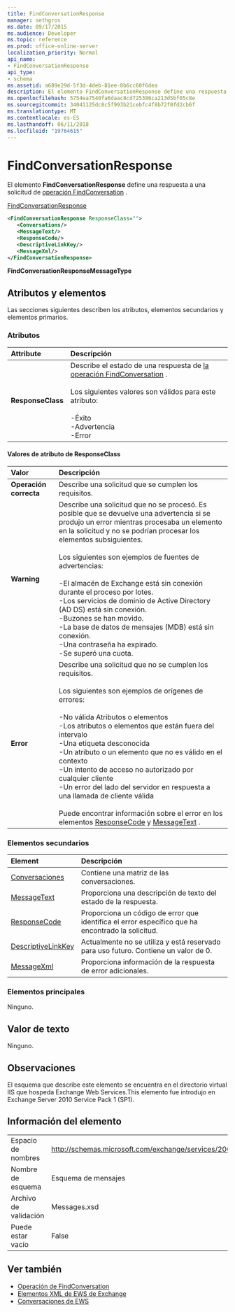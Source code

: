 ```yaml
---
title: FindConversationResponse
manager: sethgros
ms.date: 09/17/2015
ms.audience: Developer
ms.topic: reference
ms.prod: office-online-server
localization_priority: Normal
api_name:
- FindConversationResponse
api_type:
- schema
ms.assetid: a689e29d-5f3d-4deb-81ee-8b6cc60f6dea
description: El elemento FindConversationResponse define una respuesta a una solicitud de operación FindConversation.
ms.openlocfilehash: 5754ea7540fa6daac8cd725386ca213d5bf05c8e
ms.sourcegitcommit: 34041125dc8c5f993b21cebfc4f8b72f0fd2cb6f
ms.translationtype: MT
ms.contentlocale: es-ES
ms.lasthandoff: 06/11/2018
ms.locfileid: "19764615"
---
```

# <a name="findconversationresponse"></a>FindConversationResponse

El elemento **FindConversationResponse** define una respuesta a una solicitud de [operación FindConversation](findconversation-operation.md) . 
  
[FindConversationResponse](findconversationresponse.md)
  
```XML
<FindConversationResponse ResponseClass="">
   <Conversations/>
   <MessageText/>
   <ResponseCode/>
   <DescriptiveLinkKey/>
   <MessageXml/>
</FindConversationResponse>

```

 **FindConversationResponseMessageType**
## <a name="attributes-and-elements"></a>Atributos y elementos

Las secciones siguientes describen los atributos, elementos secundarios y elementos primarios.
  
### <a name="attributes"></a>Atributos

|**Attribute**|**Descripción**|
|:-----|:-----|
|**ResponseClass** <br/> | Describe el estado de una respuesta de [la operación FindConversation](findconversation-operation.md) . <br/><br/>Los siguientes valores son válidos para este atributo:<br/>  <br/>-Éxito  <br/>-Advertencia  <br/>-Error  <br/> |
   
#### <a name="responseclass-attribute-values"></a>Valores de atributo de ResponseClass

|**Valor**|**Descripción**|
|:-----|:-----|
|**Operación correcta** <br/> |Describe una solicitud que se cumplen los requisitos.  <br/> |
|**Warning** <br/> | Describe una solicitud que no se procesó. Es posible que se devuelve una advertencia si se produjo un error mientras procesaba un elemento en la solicitud y no se podrían procesar los elementos subsiguientes.<br/><br/> Los siguientes son ejemplos de fuentes de advertencias:  <br/><br/>-El almacén de Exchange está sin conexión durante el proceso por lotes.  <br/>-Los servicios de dominio de Active Directory (AD DS) está sin conexión.  <br/>-Buzones se han movido.  <br/>-La base de datos de mensajes (MDB) está sin conexión.  <br/>-Una contraseña ha expirado.  <br/>-Se superó una cuota.  <br/> |
|**Error** <br/> | Describe una solicitud que no se cumplen los requisitos. <br/><br/>Los siguientes son ejemplos de orígenes de errores:  <br/><br/>-No válida Atributos o elementos  <br/>-Los atributos o elementos que están fuera del intervalo  <br/>-Una etiqueta desconocida  <br/>-Un atributo o un elemento que no es válido en el contexto  <br/>-Un intento de acceso no autorizado por cualquier cliente  <br/>-Un error del lado del servidor en respuesta a una llamada de cliente válida  <br/><br/>  Puede encontrar información sobre el error en los elementos [ResponseCode](responsecode.md) y [MessageText](messagetext.md) .  <br/> |
   
### <a name="child-elements"></a>Elementos secundarios

|**Element**|**Descripción**|
|:-----|:-----|
|[Conversaciones](conversations-ex15websvcsotherref.md) <br/> |Contiene una matriz de las conversaciones.  <br/> |
|[MessageText](messagetext.md) <br/> |Proporciona una descripción de texto del estado de la respuesta.  <br/> |
|[ResponseCode](responsecode.md) <br/> |Proporciona un código de error que identifica el error específico que ha encontrado la solicitud.  <br/> |
|[DescriptiveLinkKey](descriptivelinkkey.md) <br/> |Actualmente no se utiliza y está reservado para uso futuro. Contiene un valor de 0.  <br/> |
|[MessageXml](messagexml.md) <br/> |Proporciona información de la respuesta de error adicionales.  <br/> |
   
### <a name="parent-elements"></a>Elementos principales

Ninguno.
  
## <a name="text-value"></a>Valor de texto

Ninguno.
  
## <a name="remarks"></a>Observaciones

El esquema que describe este elemento se encuentra en el directorio virtual IIS que hospeda Exchange Web Services.This elemento fue introdujo en Exchange Server 2010 Service Pack 1 (SP1).
  
## <a name="element-information"></a>Información del elemento

|||
|:-----|:-----|
|Espacio de nombres  <br/> |http://schemas.microsoft.com/exchange/services/2006/messages  <br/> |
|Nombre de esquema  <br/> |Esquema de mensajes  <br/> |
|Archivo de validación  <br/> |Messages.xsd  <br/> |
|Puede estar vacío  <br/> |False  <br/> |
   
## <a name="see-also"></a>Ver también

- [Operación de FindConversation](findconversation-operation.md)
- [Elementos XML de EWS de Exchange](ews-xml-elements-in-exchange.md)
- [Conversaciones de EWS](http://msdn.microsoft.com/library/91e64629-db6c-4c94-9dcb-d386232e8467%28Office.15%29.aspx)

